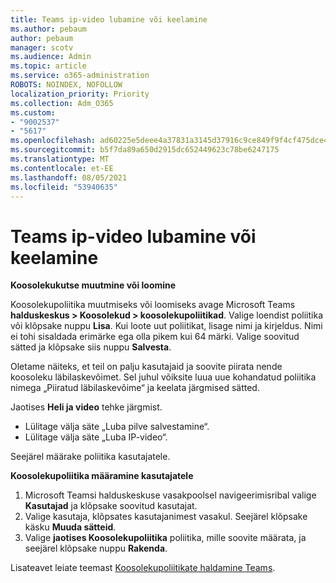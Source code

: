 ```yaml
---
title: Teams ip-video lubamine või keelamine
ms.author: pebaum
author: pebaum
manager: scotv
ms.audience: Admin
ms.topic: article
ms.service: o365-administration
ROBOTS: NOINDEX, NOFOLLOW
localization_priority: Priority
ms.collection: Adm_O365
ms.custom:
- "9002537"
- "5617"
ms.openlocfilehash: ad60225e5deee4a37831a3145d37916c9ce849f9f4cf475dce4c9a6210f83af9
ms.sourcegitcommit: b5f7da89a650d2915dc652449623c78be6247175
ms.translationtype: MT
ms.contentlocale: et-EE
ms.lasthandoff: 08/05/2021
ms.locfileid: "53940635"
---
```

# <a name="teams-allow-or-disable-ip-video"></a>Teams ip-video lubamine või keelamine

**Koosolekukutse muutmine või loomine**

Koosolekupoliitika muutmiseks või loomiseks avage Microsoft Teams **halduskeskus > Koosolekud > koosolekupoliitikad**. Valige loendist poliitika või klõpsake nuppu **Lisa**. Kui loote uut poliitikat, lisage nimi ja kirjeldus. Nimi ei tohi sisaldada erimärke ega olla pikem kui 64 märki. Valige soovitud sätted ja klõpsake siis nuppu **Salvesta**.

Oletame näiteks, et teil on palju kasutajaid ja soovite piirata nende koosoleku läbilaskevõimet. Sel juhul võiksite luua uue kohandatud poliitika nimega „Piiratud läbilaskevõime“ ja keelata järgmised sätted.

Jaotises **Heli ja video** tehke järgmist.

- Lülitage välja säte „Luba pilve salvestamine“.
- Lülitage välja säte „Luba IP-video“.

Seejärel määrake poliitika kasutajatele.

**Koosolekupoliitika määramine kasutajatele**

1. Microsoft Teamsi halduskeskuse vasakpoolsel navigeerimisribal valige **Kasutajad** ja klõpsake soovitud kasutajat.
2. Valige kasutaja, klõpsates kasutajanimest vasakul. Seejärel klõpsake käsku **Muuda sätteid**.
3. Valige **jaotises Koosolekupoliitika** poliitika, mille soovite määrata, ja seejärel klõpsake nuppu **Rakenda**.

Lisateavet leiate teemast [Koosolekupoliitikate haldamine Teams](https://docs.microsoft.com/microsoftteams/meeting-policies-in-teams).
